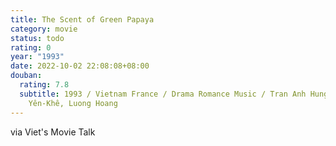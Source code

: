 ```yaml
---
title: The Scent of Green Papaya
category: movie
status: todo
rating: 0
year: "1993"
date: 2022-10-02 22:08:08+08:00
douban:
  rating: 7.8
  subtitle: 1993 / Vietnam France / Drama Romance Music / Tran Anh Hung / Tran Nu
    Yên-Khê, Luong Hoang
---
```


via Viet's Movie Talk
